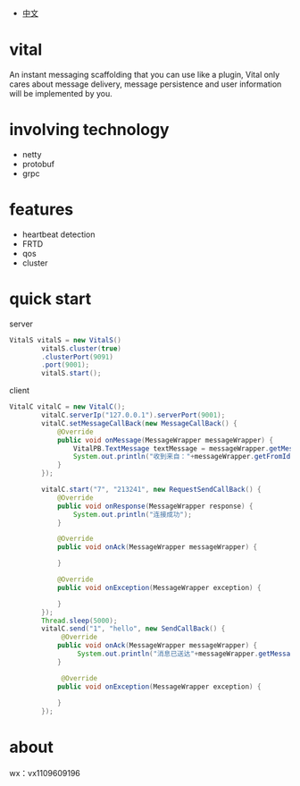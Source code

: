- [中文](README.md)
# vital
An instant messaging scaffolding that you can use like a plugin, Vital only cares about message delivery, message persistence and user information will be implemented by you.

# involving technology
- netty
- protobuf
- grpc

# features
- heartbeat detection
- FRTD
- qos
- cluster

# quick start
server
```java
VitalS vitalS = new VitalS()
        vitalS.cluster(true)
        .clusterPort(9091)
        .port(9001);
        vitalS.start();
```

client
```java
VitalC vitalC = new VitalC();
        vitalC.serverIp("127.0.0.1").serverPort(9001);
        vitalC.setMessageCallBack(new MessageCallBack() {
            @Override
            public void onMessage(MessageWrapper messageWrapper) {
                VitalPB.TextMessage textMessage = messageWrapper.getMessage();
                System.out.println("收到来自："+messageWrapper.getFromId()+"的消息："+textMessage.getContent());
            }
        });

        vitalC.start("7", "213241", new RequestSendCallBack() {
            @Override
            public void onResponse(MessageWrapper response) {
                System.out.println("连接成功");
            }

            @Override
            public void onAck(MessageWrapper messageWrapper) {

            }

            @Override
            public void onException(MessageWrapper exception) {

            }
        });
        Thread.sleep(5000);
        vitalC.send("1", "hello", new SendCallBack() {
             @Override
            public void onAck(MessageWrapper messageWrapper) {
                 System.out.println("消息已送达"+messageWrapper.getMessage());
            }

             @Override
            public void onException(MessageWrapper exception) {
    
            }
        });
```
# about
wx：vx1109609196